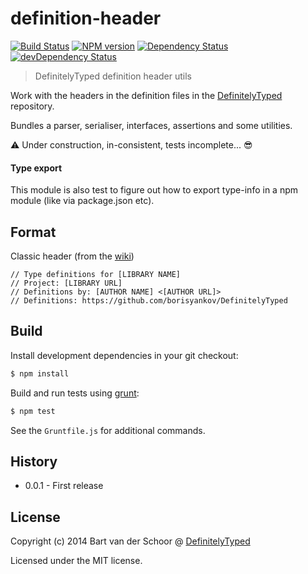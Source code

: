 # definition-header

[![Build Status](https://secure.travis-ci.org/DefinitelyTyped/definition-header.svg?branch=master)](http://travis-ci.org/DefinitelyTyped/definition-header) [![NPM version](https://badge.fury.io/js/definition-header.png)](http://badge.fury.io/js/definition-header) [![Dependency Status](https://david-dm.org/DefinitelyTyped/definition-header.png)](https://david-dm.org/DefinitelyTyped/definition-header) [![devDependency Status](https://david-dm.org/DefinitelyTyped/definition-header/dev-status.png)](https://david-dm.org/DefinitelyTyped/definition-header#info=devDependencies)

> DefinitelyTyped definition header utils

Work with the headers in the definition files in the [DefinitelyTyped](https://github.com/borisyankov/DefinitelyTyped) repository. 

Bundles a parser, serialiser, interfaces, assertions and some utilities.

:warning: Under construction, in-consistent, tests incomplete... :sunglasses:

#### Type export

This module is also test to figure out how to export type-info in a npm module (like via package.json etc).

## Format

Classic header (from the [wiki](https://github.com/borisyankov/DefinitelyTyped/wiki/How-to-contribute))

````
// Type definitions for [LIBRARY NAME]
// Project: [LIBRARY URL]
// Definitions by: [AUTHOR NAME] <[AUTHOR URL]>
// Definitions: https://github.com/borisyankov/DefinitelyTyped
````

## Build

Install development dependencies in your git checkout:

````bash
$ npm install
````

Build and run tests using [grunt](http://gruntjs.com):

````bash
$ npm test
````

See the `Gruntfile.js` for additional commands.

## History

- 0.0.1 - First release

## License

Copyright (c) 2014 Bart van der Schoor @ [DefinitelyTyped](https://github.com/DefinitelyTyped)

Licensed under the MIT license.
